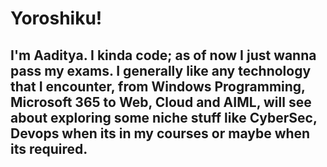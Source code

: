 # Yoroshiku!

## I'm Aaditya. I kinda code; as of now I just wanna pass my exams. I generally like any technology that I encounter, from Windows Programming, Microsoft 365 to Web, Cloud and AIML, will see about exploring some niche stuff like CyberSec, Devops when its in my courses or maybe when its required. 


